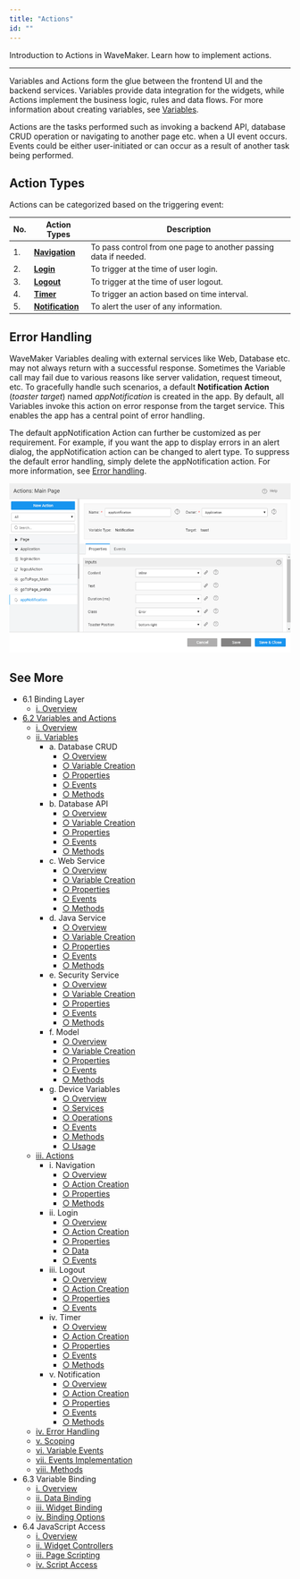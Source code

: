 ```yaml
---
title: "Actions"
id: ""
---
```

Introduction to Actions in WaveMaker. Learn how to implement actions. 

--- 

Variables and Actions form the glue between the frontend UI and the backend services. Variables provide data integration for the widgets, while Actions implement the business logic, rules and data flows. For more information about creating variables, see [Variables](/learn/app-development/variables/variables).

Actions are the tasks performed such as invoking a backend API, database CRUD operation or navigating to another page etc. when a UI event occurs. Events could be either user-initiated or can occur as a result of another task being performed.

## Action Types

Actions can be categorized based on the triggering event:

|No. | Action Types | Description |
|---|---|---|
|1. | **[Navigation](/learn/app-development/variables/navigation-action/)** |To pass control from one page to another passing data if needed. | 
|2.|**[Login](/learn/app-development/variables/login-action/)** |To trigger at the time of user login.|
|3.|**[Logout](/learn/app-development/variables/logout-action/)** |To trigger at the time of user logout. |
|4.|**[Timer](/learn/app-development/variables/timer-action/)** | To trigger an action based on time interval.|
|5.|**[Notification](/learn/app-development/variables/notification-action/)** | To alert the user of any information. |

## Error Handling

WaveMaker Variables dealing with external services like Web, Database etc. may not always return with a successful response. Sometimes the Variable call may fail due to various reasons like server validation, request timeout, etc. To gracefully handle such scenarios, a default **Notification Action** (_toaster target_) named _appNotification_ is created in the app. By default, all Variables invoke this action on error response from the target service. This enables the app has a central point of error handling. 

The default appNotification Action can further be customized as per requirement. For example, if you want the app to display errors in an alert dialog, the appNotification action can be changed to alert type. To suppress the default error handling, simply delete the appNotification action. For more information, see [Error handling](/learn/how-tos/error-handling-wavemaker-app/).

[![variable error](../../assets/vars_error.png)](../../assets/vars_error.png)

## See More

- 6.1 Binding Layer
    - [i. Overview](/learn/app-development/variables/data-integration/)
- [6.2 Variables and Actions](#)
    - [i. Overview](#)
    - [ii. Variables](#variables)
        - a. Database CRUD
            - [○ Overview](/learn/app-development/variables/database-crud/)
            - [○ Variable Creation](/learn/app-development/variables/database-crud/#creation)
            - [○ Properties](/learn/app-development/variables/database-crud/#properties)
            - [○ Events](/learn/app-development/variables/database-crud/#events)
            - [○ Methods](/learn/app-development/variables/database-crud/#methods)
        - b. Database API
            - [○ Overview](/learn/app-development/variables/database-apis/)
            - [○ Variable Creation](/learn/app-development/variables/database-apis/#creation)
            - [○ Properties](/learn/app-development/variables/database-apis/#properties)
            - [○ Events](/learn/app-development/variables/database-apis/#events)
            - [○ Methods](/learn/app-development/variables/database-apis/#methods)
        - c. Web Service
            - [○ Overview](/learn/app-development/variables/web-service/)
            - [○ Variable Creation](/learn/app-development/variables/web-service/#creation)
            - [○ Properties](/learn/app-development/variables/web-service/#properties)
            - [○ Events](/learn/app-development/variables/web-service/#events)
            - [○ Methods](/learn/app-development/variables/web-service/#methods)
        - d. Java Service
            - [○ Overview](/learn/app-development/variables/java-services)
            - [○ Variable Creation](/learn/app-development/variables/java-services/#creation)
            - [○ Properties](/learn/app-development/variables/java-services/#properties)
            - [○ Events](/learn/app-development/variables/java-services/#events)
            - [○ Methods](/learn/app-development/variables/java-services/#methods)
        - e. Security Service
            - [○ Overview](/learn/app-development/variables/security-service/)
            - [○ Variable Creation](/learn/app-development/variables/security-service/#creation)
            - [○ Properties](/learn/app-development/variables/security-service/#properties)
            - [○ Events](/learn/app-development/variables/security-service/#events)
            - [○ Methods](/learn/app-development/variables/security-service/#methods)
        - f. Model
            - [○ Overview](/learn/app-development/variables/model-variable/)
            - [○ Variable Creation](/learn/app-development/variables/model-variable/#creation)
            - [○ Properties](/learn/app-development/variables/model-variable/#properties)
            - [○ Events](/learn/app-development/variables/model-variable/#events)
            - [○ Methods](/learn/app-development/variables/model-variable/#methods)
        - g. Device Variables
            - [○ Overview](/learn/hybrid-mobile/device-variables/#)
            - [○ Services](/learn/hybrid-mobile/device-variables/#services)
            - [○ Operations](/learn/hybrid-mobile/device-variables/#operations)
            - [○ Events](/learn/hybrid-mobile/device-variables/#events)
            - [○ Methods](/learn/hybrid-mobile/device-variables/#methods)
            - [○ Usage](/learn/hybrid-mobile/device-variables/#usage)
    - [iii. Actions](/learn/app-development/variables/variables-actions/#actions)
        - i. Navigation
            - [○ Overview](/learn/app-development/variables/navigation-action/)
            - [○ Action Creation](/learn/app-development/variables/navigation-action/#creation)
            - [○ Properties](/learn/app-development/variables/navigation-action/#properties)
            - [○ Methods](/learn/app-development/variables/navigation-action/#methods)
        - ii. Login
            - [○ Overview](/learn/app-development/variables/login-action/)
            - [○ Action Creation](/learn/app-development/variables/login-action/#creation)
            - [○ Properties](/learn/app-development/variables/login-action/#properties)
            - [○ Data](/learn/app-development/variables/login-action/#data)
            - [○ Events](/learn/app-development/variables/login-action/#events)
        - iii. Logout
            - [○ Overview](/learn/app-development/variables/logout-action/)
            - [○ Action Creation](/learn/app-development/variables/logout-action/#creation)
            - [○ Properties](/learn/app-development/variables/logout-action/#properties)
            - [○ Events](/learn/app-development/variables/logout-action/#events)
        - iv. Timer
            - [○ Overview](/learn/app-development/variables/timer-action/)
            - [○ Action Creation](/learn/app-development/variables/timer-action/#creation)
            - [○ Properties](/learn/app-development/variables/timer-action/#properties)
            - [○ Events](/learn/app-development/variables/timer-action/#events)
            - [○ Methods](/learn/app-development/variables/timer-action/#methods)
        - v. Notification
            - [○ Overview](/learn/app-development/variables/notification-action/)
            - [○ Action Creation](/learn/app-development/variables/notification-action/#creation)
            - [○ Properties](/learn/app-development/variables/notification-action/#properties)
            - [○ Events](/learn/app-development/variables/notification-action/#events)
            - [○ Methods](/learn/app-development/variables/notification-action/#methods)
    - [iv. Error Handling](#error-handling)
    - [v. Scoping](#scoping)
    - [vi. Variable Events](#events)
    - [vii. Events Implementation](#events-implementation)
    - [viii. Methods](#methods)
- 6.3 Variable Binding
    - [i. Overview](/learn/variables/variable-binding/#)
    - [ii. Data Binding](/learn/variables/variable-binding/#data-binding)
    - [iii. Widget Binding](/learn/variables/variable-binding/#widget-binding)
    - [iv. Binding Options](/learn/variables/variable-binding/#binding-options)
- 6.4 JavaScript Access
    - [i. Overview](/learn/variables/accessing-elements-via-javascript/#)
    - [ii. Widget Controllers](/learn/variables/accessing-elements-via-javascript/#widget-controllers)
    - [iii. Page Scripting](/learn/variables/accessing-elements-via-javascript/#page-scripting)
    - [iv. Script Access](/learn/variables/accessing-elements-via-javascript/#script-access)

